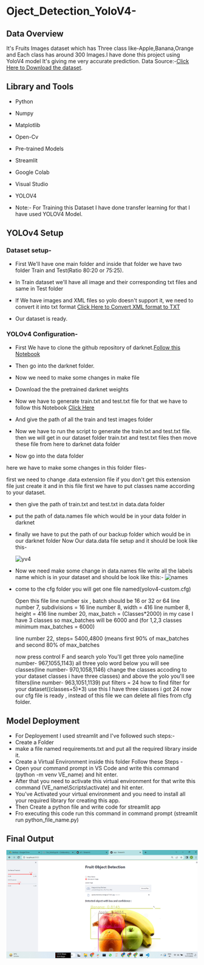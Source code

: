 # Oject_Detection_YoloV4-
## Data Overview

It's Fruits Images dataset which has Three class like-Apple,Banana,Orange and Each class has around 300 Images.I have done this project using YoloV4 model It's giving me very accurate prediction. Data Source:-[Click Here to Download the dataset](https://www.kaggle.com/datasets/mbkinaci/fruit-images-for-object-detection).

## Library and Tools

* Python
* Numpy
* Matplotlib
* Open-Cv
* Pre-trained Models
* Streamlit
* Google Colab
* Visual Studio
* YOLOV4

* Note:- For Training this Dataset I have done transfer learning for that I have used YOLOV4 Model.

## YOLOv4 Setup

### Dataset setup-

* First We'll have one main folder and inside that folder we have two folder Train and Test(Ratio 80:20 or 75:25).
* In Train dataset we'll have all image and their corresponding txt files and same in Test folder

* If We have images and XML files so yolo doesn't support it, we need to convert it into txt format [Click Here to Convert XML format to TXT](https://github.com/Sunil7987/Oject_Detection_YoloV4-/blob/main/convert_pascal_voc_XML_to_YOLO_txt_on_Fruits_object_detection.ipynb)
* Our dataset is ready.

### YOLOv4 Configuration-

* First We have to clone the github repository of darknet.[Follow this Notebook](https://github.com/Sunil7987/Oject_Detection_YoloV4-/blob/main/YOLOv4_Train__Setupipynb.ipynb)

* Then go into the darknet folder.

* Now we need to make some changes in make file

* Download the the pretrained darknet weights

* Now we have to generate train.txt and test.txt file for that we have to follow this Notebook [Click Here](https://github.com/Sunil7987/Oject_Detection_YoloV4-/blob/main/Generate_train_txt_and_test_txt_file_for_yoloV4.ipynb)

* And give the path of all the train and test images folder
* Now we have to run the script to generate the train.txt and test.txt file.
   then we will get in our dataset folder train.txt and test.txt files
   then move these file from here to darknet data folder 

* Now go into the data folder

here we have to make some changes in this folder files-

first we need to change .data extension file if you don't get this extension file just create it 
and in this file first we have to put classes name according to your dataset.

* then give the path of train.txt and test.txt in data.data folder

* put the path of data.names file which would be in your data folder in darknet


* finally we have to put the path of our backup folder which would be in our darknet folder
   Now Our data.data file setup and it should be look like this-
   
   ![yv4](https://user-images.githubusercontent.com/92671804/202696368-d784707c-4a43-4ecd-a057-f937e9ce92c7.png)
   


* Now we need make some change in data.names file write all the labels name which is in your dataset
 and should be look like this:-
![names](https://user-images.githubusercontent.com/92671804/202697104-f18cc24b-ad07-49f1-a96a-1803daf8fb04.png)

* come to the cfg folder you will get one file named(yolov4-custom.cfg)
  
    Open this file line number six , batch should be 16 or 32 or 64 
    line number 7, subdivisions = 16
    line number 8,  width = 416
    line number 8, height = 416
    line number 20,
    max_batch = (Classes*2000)
    in my case I have 3 classes so max_batches will be 6000  and (for 1,2,3 classes minimum max_batches = 6000)
     
    line number 22, steps= 5400,4800 (means first 90% of max_batches and second 80% of max_batches 

    now press control F and search yolo You'll get three yolo name(line number- 967,1055,1143)
    all three yolo word below you will see classes(line number- 970,1058,1146) change the classes accoding to your dataset classes i have three classes)
    and above the yolo you'll see filters(line number- 963,1051,1139)
    put filters = 24
    how to find filter for your dataset((classes+5)*3) use this I have three classes i got 24
    now our cfg file is ready , instead of this file we can delete all files from cfg folder.





## Model Deployment

* For Deployement I used streamlit and I've followed such steps:-
* Create a Folder
* make a file named requirements.txt and put all the required library inside it.
* Create a Virtual Environment inside this folder Follow these Steps -
* Open your command prompt in VS Code and write this command (python -m venv VE_name) and hit enter.
* After that you need to activate this virtual environment for that write this command (VE_name\Scripts\activate) and hit enter.
* You've Activated your virtual environment and you need to install all your required library for creating this app.
* Then Create a python file and write code for streamlit app
* Fro executing this code run this command in command prompt (streamlit run python_file_name.py)

## Final Output 
![Screenshot](v4.png)
